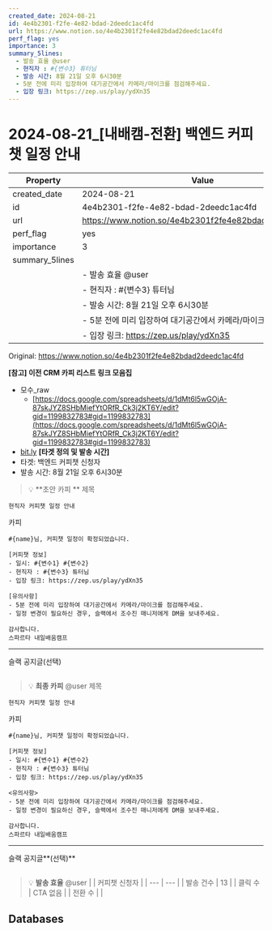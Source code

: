 ```yaml
---
created_date: 2024-08-21
id: 4e4b2301-f2fe-4e82-bdad-2deedc1ac4fd
url: https://www.notion.so/4e4b2301f2fe4e82bdad2deedc1ac4fd
perf_flag: yes
importance: 3
summary_5lines:
  - 발송 효율 @user
  - 현직자 : #{변수3} 튜터님
  - 발송 시간: 8월 21일 오후 6시30분
  - 5분 전에 미리 입장하여 대기공간에서 카메라/마이크를 점검해주세요.
  - 입장 링크: https://zep.us/play/ydXn35
---
```


# 2024-08-21_[내배캠-전환] 백엔드 커피챗 일정 안내

| Property | Value |
| --- | --- |
| created_date | 2024-08-21 |
| id | 4e4b2301-f2fe-4e82-bdad-2deedc1ac4fd |
| url | https://www.notion.so/4e4b2301f2fe4e82bdad2deedc1ac4fd |
| perf_flag | yes |
| importance | 3 |
| summary_5lines | |
|  | - 발송 효율 @user |
|  | - 현직자 : #{변수3} 튜터님 |
|  | - 발송 시간: 8월 21일 오후 6시30분 |
|  | - 5분 전에 미리 입장하여 대기공간에서 카메라/마이크를 점검해주세요. |
|  | - 입장 링크: https://zep.us/play/ydXn35 |

Original: https://www.notion.so/4e4b2301f2fe4e82bdad2deedc1ac4fd

**[참고] 이전 CRM 카피 리스트**
**링크 모음집**
- 모수_raw
  - [https://docs.google.com/spreadsheets/d/1dMt6l5wGOjA-87skJYZ8SHbMiefYtORfR_Ck3j2KT6Y/edit?gid=1199832783#gid=1199832783](https://docs.google.com/spreadsheets/d/1dMt6l5wGOjA-87skJYZ8SHbMiefYtORfR_Ck3j2KT6Y/edit?gid=1199832783#gid=1199832783)
- [bit.ly](http://bit.ly/)
**[타겟 정의 및 발송 시간]**
- 타겟: 백엔드 커피챗 신청자 
- 발송 시간: 8월 21일 오후 6시30분
> 💡 **초안 카피 **
제목
```plain text
현직자 커피챗 일정 안내
```
카피
```plain text
#{name}님, 커피챗 일정이 확정되었습니다.

[커피챗 정보]
- 일시: #{변수1} #{변수2}
- 현직자 : #{변수3} 튜터님
- 입장 링크: https://zep.us/play/ydXn35

[유의사항]
- 5분 전에 미리 입장하여 대기공간에서 카메라/마이크를 점검해주세요.
- 일정 변경이 필요하신 경우, 슬랙에서 조수진 매니저에게 DM을 보내주세요.

감사합니다.
스파르타 내일배움캠프
```

---
슬랙 공지글(선택)
```plain text

```
> 💡 **최종 카피** @user 
제목
```plain text
현직자 커피챗 일정 안내
```
카피
```plain text
#{name}님, 커피챗 일정이 확정되었습니다.

[커피챗 정보]
- 일시: #{변수1} #{변수2}
- 현직자 : #{변수3} 튜터님
- 입장 링크: https://zep.us/play/ydXn35

<유의사항>
- 5분 전에 미리 입장하여 대기공간에서 카메라/마이크를 점검해주세요.
- 일정 변경이 필요하신 경우, 슬랙에서 조수진 매니저에게 DM을 보내주세요.

감사합니다.
스파르타 내일배움캠프
```

---
슬랙 공지글**(선택)**
```plain text

```
> 💡 **발송 효율** @user 
|  | 커피챗 신청자 |
| --- | --- |
| 발송 건수 | 13 |
| 클릭 수  | CTA 없음 |
| 전환 수 |  |

## Databases
